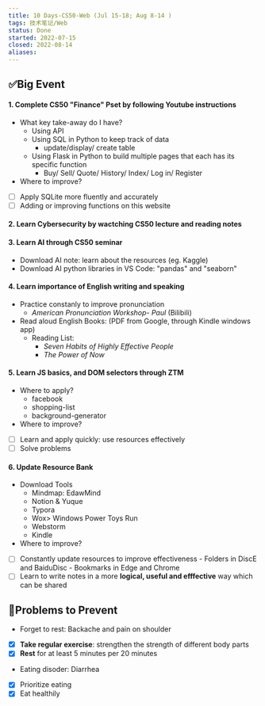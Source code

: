 ```yaml
---
title: 10 Days-CS50-Web (Jul 15-18; Aug 8-14 )
tags: 技术笔记/Web
status: Done
started: 2022-07-15
closed: 2022-08-14
aliases: 
---
```

## ✅Big Event
#### 1. Complete CS50 "Finance" Pset by following Youtube instructions
- What key take-away do I have?
   - Using API
   - Using SQL in Python to keep track of data
      - update/display/ create table  
   - Using Flask in Python to build multiple pages that each has its specific function
      - Buy/ Sell/ Quote/ History/ Index/ Log in/ Register
- Where to improve?
- [ ] Apply SQLite more fluently and accurately 
- [ ] Adding or improving functions on this website
#### 2. Learn Cybersecurity by wactching CS50 lecture and reading notes
#### 3. Learn AI through CS50 seminar
- Download AI note: learn about the resources (eg. Kaggle) 
- Download AI python libraries in VS Code: "pandas" and "seaborn"
#### 4. Learn importance of English writing and speaking
- Practice constanly to improve pronunciation
   - _American Pronunciation Workshop- Paul_ (Bilibili) 
- Read aloud English Books: (PDF from Google, through Kindle windows app)
   - Reading List:
      - _Seven Habits of Highly Effective People_
      - _The Power of Now_
#### 5.  Learn JS basics, and DOM selectors through ZTM
- Where to apply?
   - facebook  
   - shopping-list
   - background-generator
- Where to improve?
- [ ] Learn and apply quickly: use resources effectively
- [ ] Solve problems 
#### 6. Update Resource Bank
- Download Tools
   - Mindmap: EdawMind
   - Notion & Yuque
   - Typora
   - Wox> Windows Power Toys Run
   - Webstorm
   - Kindle
- Where to improve?
- [ ] Constantly update resources to improve effectiveness
      - Folders in DiscE and BaiduDisc
      - Bookmarks in Edge and Chrome
- [ ] Learn to write notes in a more **logical, useful and efffective** way which can be shared
## 🚫Problems to Prevent
- Forget to rest: Backache and pain on shoulder
- [x] **Take regular exercise**: strengthen the strength of different body parts
- [x] **Rest** for at least 5 minutes per 20 minutes
- Eating disoder: Diarrhea
- [x] Prioritize eating
- [x] Eat healthily 
